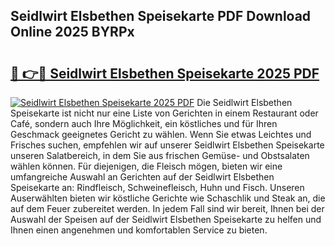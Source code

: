 ## Seidlwirt Elsbethen Speisekarte PDF Download Online 2025 BYRPx

# <h2><a href="http://gc8jjw.nevu.top/?p=Seidlwirt+Elsbethen+Speisekarte">🔗 👉🔴 Seidlwirt Elsbethen Speisekarte 2025 PDF</a></h2>

[![Seidlwirt Elsbethen Speisekarte 2025 PDF](https://i.imgur.com/dBaPXMq.png)](http://gc8jjw.nevu.top/?p=Seidlwirt+Elsbethen+Speisekarte)
Die Seidlwirt Elsbethen Speisekarte ist nicht nur eine Liste von Gerichten in einem Restaurant oder Café, sondern auch Ihre Möglichkeit, ein köstliches und für Ihren Geschmack geeignetes Gericht zu wählen. Wenn Sie etwas Leichtes und Frisches suchen, empfehlen wir auf unserer Seidlwirt Elsbethen Speisekarte unseren Salatbereich, in dem Sie aus frischen Gemüse- und Obstsalaten wählen können. Für diejenigen, die Fleisch mögen, bieten wir eine umfangreiche Auswahl an Gerichten auf der Seidlwirt Elsbethen Speisekarte an: Rindfleisch, Schweinefleisch, Huhn und Fisch. Unseren Auserwählten bieten wir köstliche Gerichte wie Schaschlik und Steak an, die auf dem Feuer zubereitet werden. In jedem Fall sind wir bereit, Ihnen bei der Auswahl der Speisen auf der Seidlwirt Elsbethen Speisekarte zu helfen und Ihnen einen angenehmen und komfortablen Service zu bieten.
